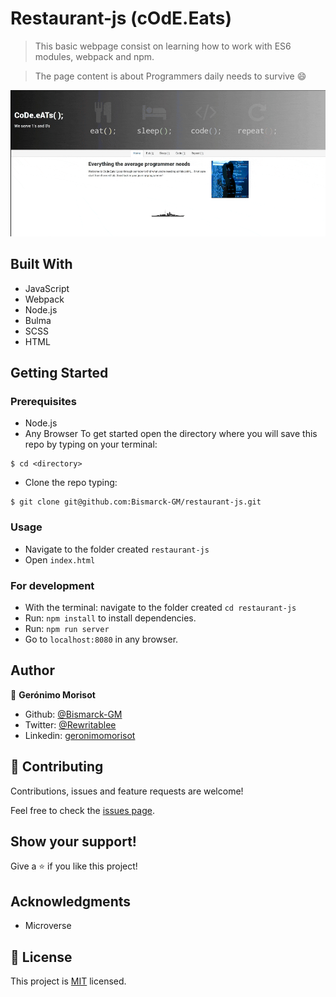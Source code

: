 # Restaurant-js (cOdE.Eats)

> This basic webpage consist on learning how to work with ES6 modules, webpack and npm.

> The page content is about Programmers daily needs to survive :smile:

![screenshot](./screenshot.gif)

## Built With

- JavaScript
- Webpack
- Node.js
- Bulma
- SCSS
- HTML

## Getting Started

### Prerequisites
- Node.js
- Any Browser
To get started open the directory where you will save this repo by typing on your terminal:
```
$ cd <directory>
```
- Clone the repo typing:
```
$ git clone git@github.com:Bismarck-GM/restaurant-js.git
```

### Usage
- Navigate to the folder created `restaurant-js`
- Open `index.html`

### For development
- With the terminal: navigate to the folder created `cd restaurant-js`
- Run: `npm install` to install dependencies.
- Run: `npm run server`
- Go to `localhost:8080` in any browser.



## Author


👤 **Gerónimo Morisot**

- Github: [@Bismarck-GM](https://github.com/Bismarck-GM)
- Twitter: [@Rewritablee](https://twitter.com/Rewritablee)
- Linkedin: [geronimomorisot](https://linkedin.com/in/geronimomorisot)

## 🤝 Contributing

Contributions, issues and feature requests are welcome!

Feel free to check the [issues page](issues/).

## Show your support!

Give a ⭐️ if you like this project!

## Acknowledgments

- Microverse

## 📝 License

This project is [MIT](LICENCE) licensed.
